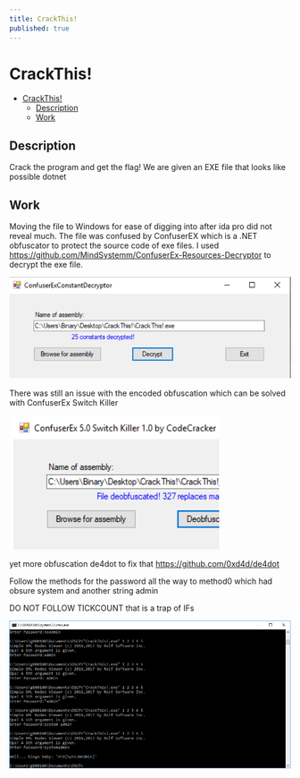 ```yaml
---
title: CrackThis!
published: true
---
```

# CrackThis! 
- [CrackThis!](#crackthis)
  - [Description](#description)
  - [Work](#work)
## Description 
Crack the program and get the flag! We are given an EXE file that looks like possible dotnet 

## Work
Moving the file to Windows for ease of digging into after ida pro did not reveal much. The file was confused by ConfuserEX which is a .NET obfuscator to protect the source code of exe files. I used https://github.com/MindSystemm/ConfuserEx-Resources-Decryptor to decrypt the exe file. 

![](/htb_challenge/img/2020-03-04-08-51-27.png)

There was still an issue with the encoded obfuscation which can be solved with ConfuserEx Switch Killer

![](/htb_challenge/img/2020-03-04-08-56-07.png)

yet more obfuscation de4dot to fix that https://github.com/0xd4d/de4dot

Follow the methods for the password all the way to method0 which had obsure system and another string admin

DO NOT FOLLOW TICKCOUNT that is a trap of IFs

![](/htb_challenge/img/2019-02-20-15-32.png)


